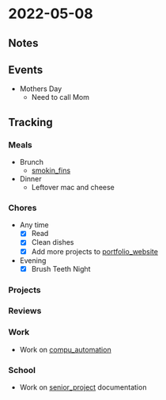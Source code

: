 # 2022-05-08
## Notes

## Events
- Mothers Day
	- Need to call Mom

## Tracking
### Meals
- Brunch
	- [smokin_fins](../Food/Restaurants/smokin_fins.md)
- Dinner
	- Leftover mac and cheese

### Chores
- Any time
	- [x] Read
	- [x] Clean dishes
	- [x] Add more projects to [portfolio_website](../Projects/portfolio_website.md)
- Evening
	- [x] Brush Teeth Night

### Projects

### Reviews

### Work
- Work on [compu_automation](../Projects/compu_automation.md)

### School
- Work on [senior_project](../Projects/senior_project.md) documentation
